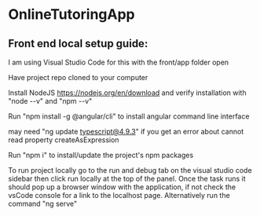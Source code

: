 # OnlineTutoringApp



## Front end local setup guide:
I am using Visual Studio Code for this with the front/app folder open

Have project repo cloned to your computer

Install NodeJS https://nodejs.org/en/download
and verify installation with "node --v" and "npm --v"

Run "npm install -g @angular/cli" to install angular command line interface

may need "ng update typescript@4.9.3" if you get an error about cannot read property createAsExpression

Run "npm i" to install/update the project's npm packages

To run project locally go to the run and debug tab on the visual studio code sidebar then click run locally at the top of the panel. Once the task runs it should pop up a browser window with the application, if not check the vsCode console for a link to the localhost page. Alternatively run the command "ng serve" 
